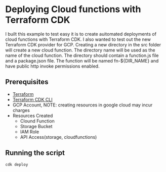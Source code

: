 # Deploying Cloud functions with Terraform CDK
I built this example to test easy it is to create auitomated deployments of cloud functions with Terraform CDK. I also wanted to test out the new Terraform CDK provider for GCP.
Creating a new directory in the src folder will create a new cloud function. The directory name will be used as the name of the cloud function. The directory should contain a function.js file and a package.json file. The function will be named fn-${DIR_NAME} and have public http invoke permissions enabled.

## Prerequisites
- [Terraform](https://www.terraform.io/downloads.html)
- [Terraform CDK CLI](https://developer.hashicorp.com/terraform/tutorials/cdktf/cdktf-install)
- GCP Account, NOTE: creating resources in google cloud may incur charges
- Resources Created
  - Clound Function
  - Storage Bucket
  - IAM Role
  - API Access(storage, cloudfunctions)

## Running the script
```bash
cdk deploy
```